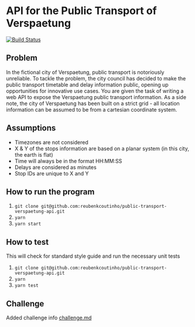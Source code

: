 # API for the Public Transport of Verspaetung

[![Build Status](https://travis-ci.org/reubenkcoutinho/public-transport-verspaetung-api.svg?branch=master)](https://travis-ci.org/reubenkcoutinho/public-transport-verspaetung-api)

## Problem

In the fictional city of Verspaetung, public transport is notoriously unreliable. To tackle the problem, the city council has decided to make the public transport timetable and delay information public, opening up opportunities for innovative use cases.
You are given the task of writing a web API to expose the Verspaetung public transport information.
As a side note, the city of Verspaetung has been built on a strict grid - all location information can be assumed to be from a cartesian coordinate system.

## Assumptions

- Timezones are not considered
- X & Y of the stops information are based on a planar system (in this city, the earth is flat)
- Time will always be in the format HH:MM:SS
- Delays are considered as minutes
- Stop IDs are unique to X and Y

## How to run the program

1. `git clone git@github.com:reubenkcoutinho/public-transport-verspaetung-api.git`
2. `yarn`
3. `yarn start`

## How to test

This will check for standard style guide and run the necessary unit tests

1. `git clone git@github.com:reubenkcoutinho/public-transport-verspaetung-api.git`
2. `yarn`
3. `yarn test`

## Challenge

Added challenge info [challenge.md](challenge.md)
